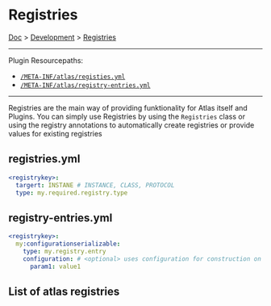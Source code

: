 # Registries

[Doc](../doc.md) > [Development](../doc.md#development) > [Registries](#registries)

---

Plugin Resourcepaths:

- [`/META-INF/atlas/registies.yml`](#registriesyml)
- [`/META-INF/atlas/registry-entries.yml`](#registry-entriesyml)

---

Registries are the main way of providing funktionality for Atlas itself and Plugins. You can simply use Registries by using the `Registries` class or using the registry annotations to automatically create registries or provide values for existing registries

## registries.yml

```yaml
<registrykey>:
  targert: INSTANE # INSTANCE, CLASS, PROTOCOL
  type: my.required.registry.type
```

## registry-entries.yml

```yaml
<registrykey>:
  my:configurationserializable:
    type: my.registry.entry 
    configuration: # <optional> uses configuration for construction on ConfigurationSerializable
      param1: value1
```

## List of atlas registries
